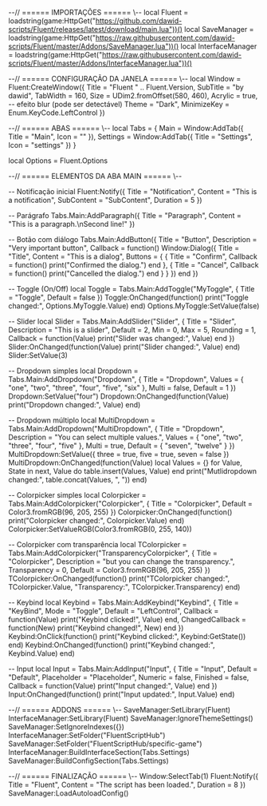 --// ====== IMPORTAÇÕES ====== \\--
local Fluent = loadstring(game:HttpGet("https://github.com/dawid-scripts/Fluent/releases/latest/download/main.lua"))()
local SaveManager = loadstring(game:HttpGet("https://raw.githubusercontent.com/dawid-scripts/Fluent/master/Addons/SaveManager.lua"))()
local InterfaceManager = loadstring(game:HttpGet("https://raw.githubusercontent.com/dawid-scripts/Fluent/master/Addons/InterfaceManager.lua"))()

--// ====== CONFIGURAÇÃO DA JANELA ====== \\--
local Window = Fluent:CreateWindow({
    Title = "Fluent " .. Fluent.Version,
    SubTitle = "by dawid",
    TabWidth = 160,
    Size = UDim2.fromOffset(580, 460),
    Acrylic = true, -- efeito blur (pode ser detectável)
    Theme = "Dark",
    MinimizeKey = Enum.KeyCode.LeftControl
})

--// ====== ABAS ====== \\--
local Tabs = {
    Main = Window:AddTab({ Title = "Main", Icon = "" }),
    Settings = Window:AddTab({ Title = "Settings", Icon = "settings" })
}

local Options = Fluent.Options

--// ====== ELEMENTOS DA ABA MAIN ====== \\--

-- Notificação inicial
Fluent:Notify({
    Title = "Notification",
    Content = "This is a notification",
    SubContent = "SubContent",
    Duration = 5
})

-- Parágrafo
Tabs.Main:AddParagraph({
    Title = "Paragraph",
    Content = "This is a paragraph.\nSecond line!"
})

-- Botão com diálogo
Tabs.Main:AddButton({
    Title = "Button",
    Description = "Very important button",
    Callback = function()
        Window:Dialog({
            Title = "Title",
            Content = "This is a dialog",
            Buttons = {
                { Title = "Confirm", Callback = function() print("Confirmed the dialog.") end },
                { Title = "Cancel", Callback = function() print("Cancelled the dialog.") end }
            }
        })
    end
})

-- Toggle (On/Off)
local Toggle = Tabs.Main:AddToggle("MyToggle", { Title = "Toggle", Default = false })
Toggle:OnChanged(function()
    print("Toggle changed:", Options.MyToggle.Value)
end)
Options.MyToggle:SetValue(false)

-- Slider
local Slider = Tabs.Main:AddSlider("Slider", {
    Title = "Slider",
    Description = "This is a slider",
    Default = 2,
    Min = 0,
    Max = 5,
    Rounding = 1,
    Callback = function(Value) print("Slider was changed:", Value) end
})
Slider:OnChanged(function(Value) print("Slider changed:", Value) end)
Slider:SetValue(3)

-- Dropdown simples
local Dropdown = Tabs.Main:AddDropdown("Dropdown", {
    Title = "Dropdown",
    Values = { "one", "two", "three", "four", "five", "six" },
    Multi = false,
    Default = 1
})
Dropdown:SetValue("four")
Dropdown:OnChanged(function(Value) print("Dropdown changed:", Value) end)

-- Dropdown múltiplo
local MultiDropdown = Tabs.Main:AddDropdown("MultiDropdown", {
    Title = "Dropdown",
    Description = "You can select multiple values.",
    Values = { "one", "two", "three", "four", "five" },
    Multi = true,
    Default = { "seven", "twelve" }
})
MultiDropdown:SetValue({ three = true, five = true, seven = false })
MultiDropdown:OnChanged(function(Value)
    local Values = {}
    for Value, State in next, Value do
        table.insert(Values, Value)
    end
    print("Mutlidropdown changed:", table.concat(Values, ", "))
end)

-- Colorpicker simples
local Colorpicker = Tabs.Main:AddColorpicker("Colorpicker", {
    Title = "Colorpicker",
    Default = Color3.fromRGB(96, 205, 255)
})
Colorpicker:OnChanged(function()
    print("Colorpicker changed:", Colorpicker.Value)
end)
Colorpicker:SetValueRGB(Color3.fromRGB(0, 255, 140))

-- Colorpicker com transparência
local TColorpicker = Tabs.Main:AddColorpicker("TransparencyColorpicker", {
    Title = "Colorpicker",
    Description = "but you can change the transparency.",
    Transparency = 0,
    Default = Color3.fromRGB(96, 205, 255)
})
TColorpicker:OnChanged(function()
    print("TColorpicker changed:", TColorpicker.Value, "Transparency:", TColorpicker.Transparency)
end)

-- Keybind
local Keybind = Tabs.Main:AddKeybind("Keybind", {
    Title = "KeyBind",
    Mode = "Toggle",
    Default = "LeftControl",
    Callback = function(Value) print("Keybind clicked!", Value) end,
    ChangedCallback = function(New) print("Keybind changed!", New) end
})
Keybind:OnClick(function() print("Keybind clicked:", Keybind:GetState()) end)
Keybind:OnChanged(function() print("Keybind changed:", Keybind.Value) end)

-- Input
local Input = Tabs.Main:AddInput("Input", {
    Title = "Input",
    Default = "Default",
    Placeholder = "Placeholder",
    Numeric = false,
    Finished = false,
    Callback = function(Value) print("Input changed:", Value) end
})
Input:OnChanged(function() print("Input updated:", Input.Value) end)

--// ====== ADDONS ====== \\--
SaveManager:SetLibrary(Fluent)
InterfaceManager:SetLibrary(Fluent)
SaveManager:IgnoreThemeSettings()
SaveManager:SetIgnoreIndexes({})
InterfaceManager:SetFolder("FluentScriptHub")
SaveManager:SetFolder("FluentScriptHub/specific-game")
InterfaceManager:BuildInterfaceSection(Tabs.Settings)
SaveManager:BuildConfigSection(Tabs.Settings)

--// ====== FINALIZAÇÃO ====== \\--
Window:SelectTab(1)
Fluent:Notify({
    Title = "Fluent",
    Content = "The script has been loaded.",
    Duration = 8
})
SaveManager:LoadAutoloadConfig()